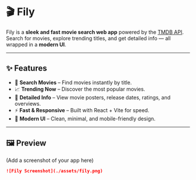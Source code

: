 # 🎬 Fily

Fily is a **sleek and fast movie search web app** powered by the [TMDB API](https://www.themoviedb.org/documentation/api).  
Search for movies, explore trending titles, and get detailed info — all wrapped in a **modern UI**.

---

## ✨ Features
- 🔎 **Search Movies** – Find movies instantly by title.  
- 📈 **Trending Now** – Discover the most popular movies.  
- 🎥 **Detailed Info** – View movie posters, release dates, ratings, and overviews.  
- ⚡ **Fast & Responsive** – Built with React + Vite for speed.  
- 🎨 **Modern UI** – Clean, minimal, and mobile-friendly design.  

---

## 🖼️ Preview
(Add a screenshot of your app here)

```markdown
![Fily Screenshot](./assets/fily.png)
